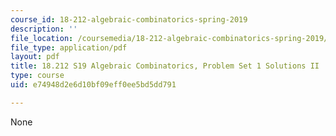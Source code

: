 ```yaml
---
course_id: 18-212-algebraic-combinatorics-spring-2019
description: ''
file_location: /coursemedia/18-212-algebraic-combinatorics-spring-2019/e74948d2e6d10bf09eff0ee5bd5dd791_MIT18_212S19_pset1_solnII.pdf
file_type: application/pdf
layout: pdf
title: 18.212 S19 Algebraic Combinatorics, Problem Set 1 Solutions II
type: course
uid: e74948d2e6d10bf09eff0ee5bd5dd791

---
```

None